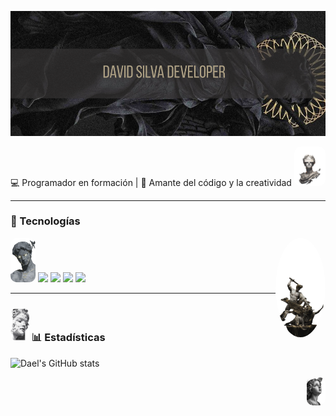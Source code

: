 



<p align="center">
  <img src="images/David Silva Developer (4).png" alt="Banner" style="width:100%; height:200px; object-fit:cover;" />
</p>

 
💻 Programador en formación | 🚀 Amante del código y la creatividad    <img src="images/banergafasV-Photoroom.png" width="50PX" style="border-radius:10px;" />





---

### 🚀 Tecnologías
<p gap:10px;>
  <img src="images/david_cabezajpg-Photoroom.png" width="40" style="border-radius:10px;" />
  <img src="https://cdn.jsdelivr.net/gh/devicons/devicon/icons/python/python-original.svg" width="40"/>
  <img src="https://cdn.jsdelivr.net/gh/devicons/devicon/icons/html5/html5-original.svg" width="40"/>
  <img src="https://cdn.jsdelivr.net/gh/devicons/devicon/icons/css3/css3-original.svg" width="40"/>
  <img src="https://cdn.jsdelivr.net/gh/devicons/devicon/icons/javascript/javascript-original.svg" width="40"/>
  <img src="images/MUERTEMEDUSA-Photoroom.png" width="80px" style="border-radius:50%;" align="right" />
</p>

---

### <img src="images/8b256230b350d3ae5b9adfacf254fb79-Photoroom.png" width="30PX" style="border-radius:10px;" /> 📊 Estadísticas 

![Dael's GitHub stats](https://github-readme-stats.vercel.app/api?username=DaelSantos&show_icons=true&theme=radical)

<img src="images/58bfe088e37a21c620f53521bba9c46a-Photoroom.png" width="30PX" style="border-radius:10px;" align="right" />


